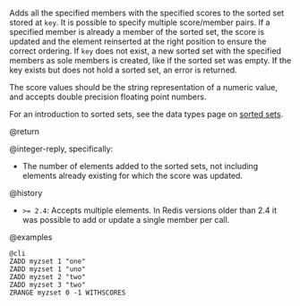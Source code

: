 Adds all the specified members with the specified scores to the sorted set stored at `key`. It is possible to specify multiple score/member pairs.
If a specified member is already a member of the sorted set, the score is updated and the element reinserted at the right position to ensure the correct ordering.  If `key` does not exist, a new sorted set with the specified members as sole
members is created, like if the sorted set was empty.
If the key exists but does not hold a sorted set, an error is returned.

The score values should be the string representation of a numeric value, and
accepts double precision floating point numbers.

For an introduction to sorted sets, see the data types page on [sorted
sets](/topics/data-types#sorted-sets).

@return

@integer-reply, specifically:

* The number of elements added to the sorted sets, not including elements already existing for which the score was updated.

@history

* `>= 2.4`: Accepts multiple elements. In Redis versions older than 2.4 it was possible to add or update a single member per call.

@examples

    @cli
    ZADD myzset 1 "one"
    ZADD myzset 1 "uno"
    ZADD myzset 2 "two"
    ZADD myzset 3 "two"
    ZRANGE myzset 0 -1 WITHSCORES

